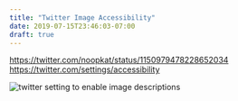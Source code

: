 ```yaml
---
title: "Twitter Image Accessibility"
date: 2019-07-15T23:46:03-07:00
draft: true
---
```


https://twitter.com/noopkat/status/1150979478228652034
https://twitter.com/settings/accessibility

![twitter setting to enable image descriptions](/img/a11y-settings.png)
